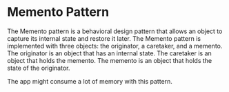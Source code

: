 ﻿# Memento Pattern

The Memento pattern is a behavioral design pattern that allows an object to capture its internal state and restore it later. The Memento pattern is implemented with three objects: the originator, a caretaker, and a memento. The originator is an object that has an internal state. The caretaker is an object that holds the memento. The memento is an object that holds the state of the originator.

The app might consume a lot of memory with this pattern.